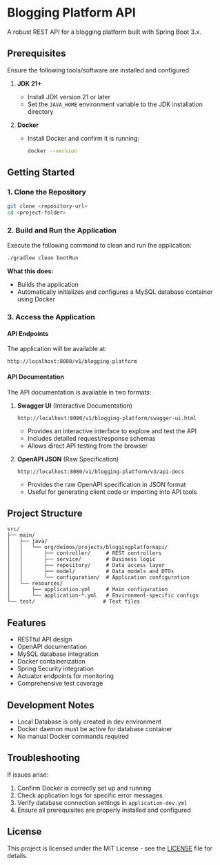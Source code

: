 # Blogging Platform API

A robust REST API for a blogging platform built with Spring Boot 3.x.

## Prerequisites

Ensure the following tools/software are installed and configured:

1. **JDK 21+**
   - Install JDK version 21 or later
   - Set the `JAVA_HOME` environment variable to the JDK installation directory

2. **Docker**
   - Install Docker and confirm it is running:
     ```sh
     docker --version
     ```

## Getting Started

### 1. Clone the Repository
```sh
git clone <repository-url>
cd <project-folder>
```

### 2. Build and Run the Application
Execute the following command to clean and run the application:
```sh
./gradlew clean bootRun
```

**What this does:**
- Builds the application
- Automatically initializes and configures a MySQL database container using Docker

### 3. Access the Application

#### API Endpoints
The application will be available at:
```
http://localhost:8080/v1/blogging-platform
```

#### API Documentation
The API documentation is available in two formats:

1. **Swagger UI** (Interactive Documentation)
   ```
   http://localhost:8080/v1/blogging-platform/swagger-ui.html
   ```
   - Provides an interactive interface to explore and test the API
   - Includes detailed request/response schemas
   - Allows direct API testing from the browser

2. **OpenAPI JSON** (Raw Specification)
   ```
   http://localhost:8080/v1/blogging-platform/v3/api-docs
   ```
   - Provides the raw OpenAPI specification in JSON format
   - Useful for generating client code or importing into API tools

## Project Structure

```
src/
├── main/
│   ├── java/
│   │   └── org/deimos/projects/bloggingplatformapi/
│   │       ├── controller/     # REST controllers
│   │       ├── service/        # Business logic
│   │       ├── repository/     # Data access layer
│   │       ├── model/          # Data models and DTOs
│   │       └── configuration/  # Application configuration
│   └── resources/
│       ├── application.yml     # Main configuration
│       └── application-*.yml   # Environment-specific configs
└── test/                      # Test files
```

## Features

- RESTful API design
- OpenAPI documentation
- MySQL database integration
- Docker containerization
- Spring Security integration
- Actuator endpoints for monitoring
- Comprehensive test coverage

## Development Notes

- Local Database is only created in dev environment
- Docker daemon must be active for database container
- No manual Docker commands required

## Troubleshooting

If issues arise:
1. Confirm Docker is correctly set up and running
2. Check application logs for specific error messages
3. Verify database connection settings in `application-dev.yml`
4. Ensure all prerequisites are properly installed and configured

## License

This project is licensed under the MIT License - see the [LICENSE](LICENSE) file for details.